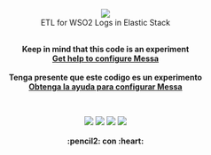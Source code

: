 
<p align="center">
  <img src="https://raw.githubusercontent.com/gusgeek/Messa/main/logo.png">
  <br>
  ETL for WSO2 Logs in Elastic Stack
</p>
  <p align="center">
  <br>
    <strong>
      <strong>Keep in mind that this code is an experiment</strong>
      <br>
      <a href="https://github.com/gusgeek/Messa/wiki/English"> Get help to configure Messa </a>
      <br><br>
      <strong>Tenga presente que este codigo es un experimento</strong><br>
      <a href="https://github.com/gusgeek/Messa/wiki/Spanish"> Obtenga la ayuda para configurar Messa  </a> 
      <br>
    </strong>
  </p>
<br>
<p align="center">
    <img src="https://img.shields.io/github/downloads/gusgeek/messa-etl-wso2toelastic/total">  
    <img src="https://img.shields.io/github/v/release/gusgeek/messa-etl-wso2toelastic">  
    <img src="https://img.shields.io/github/release-date/gusgeek/messa-etl-wso2toelastic">  
    <img src="https://img.shields.io/github/languages/code-size/messa-etl-wso2toelastic/jsDolar">
  <br><br>
  <strong>:pencil2: con :heart:</strong>
</p>

